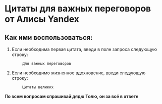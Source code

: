 # Цитаты для важных переговоров от Алисы Yandex

## Как ими воспользоваться:

1. Если необходима первая цитата, введи в поле запроса следующую строку:
~~~
        Для важных переговоров
~~~

2. Если необходимо жизненное вдохновение, введи следующую строку:

~~~
        Цитаты великих
~~~

**__По всем вопросам спрашивай дядю Толю, он за всё в ответе__**